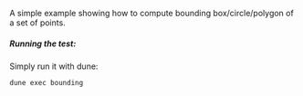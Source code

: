 A simple example showing how to compute bounding box/circle/polygon of a set of points.

##### Running the test:
Simply run it with dune:
```console
dune exec bounding
```